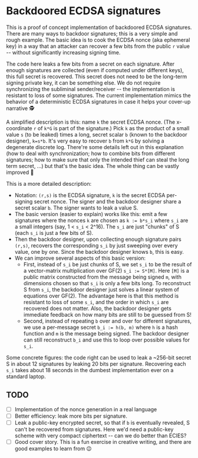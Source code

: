 # Backdoored ECDSA signatures

This is a proof of concept implementation of backdoored ECDSA signatures. There are many ways to backdoor signatures; this is a very simple and rough example. The basic idea is to cook the ECDSA nonce (aka ephemeral key) in a way that an attacker can recover a few bits from the public `r` value -- without significantly increasing signing time.

The code here leaks a few bits from a secret on each signature. After enough signatures are collected (even if computed under different keys), this full secret is recovered. This secret does not need to be the long-term signing private key, it can be something else. We do not require synchronizing the subliminal sender/receiver -- the implementation is resistant to loss of some signatures. The current implementation mimics the behavior of a deterministic ECDSA signatures in case it helps your cover-up narrative 🕵

A simplified description is this: name `k` the secret ECDSA nonce. (The x-coordinate `r` of `k*G` is part of the signature.) Pick `k` as the product of a small value `s` (to be leaked) times a long, secret scalar `b` (known to the backdoor designer), `k=s*b`. It's very easy to recover `b` from `k*G` by solving a degenerate discrete log. There're some details left out in this explanation (how to deal with synchronization; how to combine bits from different signatures; how to make sure that only the intended thief can steal the long term secret, ...) but that's the basic idea. The whole thing can be vastly improved 🤡

This is a more detailed description:
 - Notation: `(r,s)` is the ECDSA signature, `k` is the secret ECDSA per-signing secret nonce. The signer and the backdoor designer share a secret scalar `b`. The signer wants to leak a value S.
 - The basic version (easier to explain) works like this: emit a few signatures where the nonces `k` are chosen as `k := b*s_i` where `s_i` are a small integers (say, 1 < `s_i` < 2^16). The `s_i` are just "chunks" of S (each `s_i` is just a few bits of S).
 - Then the backdoor designer, upon collecting enough signature pairs `(r,s)`, recovers the corresponding `s_i` by just sweeping over every value, one by one. Since the backdoor designer knows `b`, this is easy.
 - We can improve several aspects of this basic version:
   - First, instead of `s_i` be just chunks of S, we set `s_i` to be the result of a vector-matrix multiplication over GF(2) `s_i := S*[M]`. Here `[M]` is a public matrix constructed from the message being signed `m`, with dimensions chosen so that `s_i` is only a few bits long. To reconstruct S from `s_i`, the backdoor designer just solves a linear system of equations over GF(2). The advantage here is that this method is resistant to loss of some `s_i`, and the order in which `s_i` are recovered does not matter. Also, the backdoor designer gets immediate feedback on how many bits are still to be guessed from S!
   - Second, instead of repeating `b` over and over for different signatures, we use a per-message secret `b_i := h(b, m)` where `h` is a hash function and `m` is the message being signed. The backdoor designer can still reconstruct `b_i` and use this to loop over possible values for `s_i`.

Some concrete figures: the code right can be used to leak a ~256-bit secret S in about 12 signatures by leaking 20 bits per signature. Recovering each `s_i` takes about 18 seconds in the dumbest implementation ever on a standard laptop.

## TODO

- [ ] Implementation of the nonce generation in a real language
- [ ] Better efficiency: leak more bits per signature.
- [ ] Leak a public-key encrypted secret, so that if `b` is eventually revealed, S can't be recovered from signatures. Here we'd need a public-key scheme with very compact ciphertext -- can we do better than ECIES?
- [ ] Good cover story. This is a fun exercise in creative writing, and there are good examples to learn from 😉
